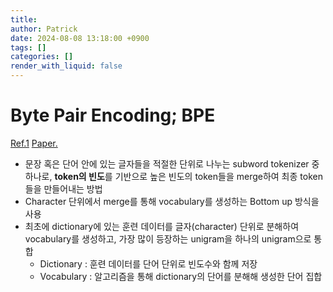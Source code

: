 ```yaml
---
title: 
author: Patrick
date: 2024-08-08 13:18:00 +0900
tags: []
categories: []
render_with_liquid: false
---
```

# Byte Pair Encoding; BPE
[Ref.1](https://wikidocs.net/22592)
[Paper.](https://arxiv.org/pdf/1508.07909.pdf)

- 문장 혹은 단어 안에 있는 글자들을 적절한 단위로 나누는 subword tokenizer 중 하나로, **token의 빈도**를 기반으로 높은 빈도의 token들을 merge하여 최종 token들을 만들어내는 방법
- Character 단위에서 merge를 통해 vocabulary를 생성하는 Bottom up 방식을 사용
- 최초에 dictionary에 있는 훈련 데이터를 글자(character) 단위로 분해하여 vocabulary를 생성하고, 가장 많이 등장하는 unigram을 하나의 unigram으로 통합
	- Dictionary : 훈련 데이터를 단어 단위로 빈도수와 함께 저장
	- Vocabulary : 알고리즘을 통해 dictionary의 단어를 분해해 생성한 단어 집합